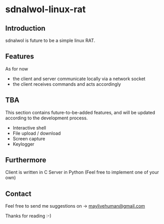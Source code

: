 # sdnalwol-linux-rat
## Introduction
sdnalwol is future to be a simple linux RAT.

## Features
As for now
- the client and server communicate locally via a network socket
- the client receives commands and acts accordingly

## TBA
This section contains future-to-be-added features, and will be updated according to the development process.
- Interactive shell
- File upload / download
- Screen capture
- Keylogger

## Furthermore
Client is written in C
Server in Python (Feel free to implement one of your own)

## Contact
Feel free to send me suggestions on -> maylivehuman@gmail.com

Thanks for reading :-)
